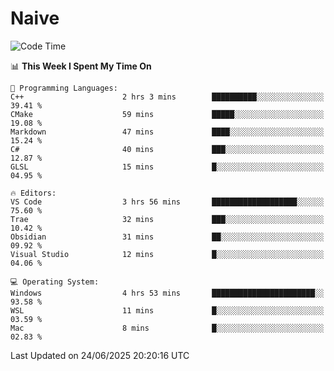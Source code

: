 # Naive
<!-- ## 日拱一卒，功不唐捐 -->
<!-- [![GitHub Streak](https://streak-stats.demolab.com/?user=XiaoXKKK)](https://git.io/streak-stats) -->
<!--START_SECTION:waka-->
![Code Time](http://img.shields.io/badge/Code%20Time-414%20hrs%2015%20mins-blue)

📊 **This Week I Spent My Time On** 

```text
💬 Programming Languages: 
C++                      2 hrs 3 mins        ██████████░░░░░░░░░░░░░░░   39.41 % 
CMake                    59 mins             █████░░░░░░░░░░░░░░░░░░░░   19.08 % 
Markdown                 47 mins             ████░░░░░░░░░░░░░░░░░░░░░   15.24 % 
C#                       40 mins             ███░░░░░░░░░░░░░░░░░░░░░░   12.87 % 
GLSL                     15 mins             █░░░░░░░░░░░░░░░░░░░░░░░░   04.95 % 

🔥 Editors: 
VS Code                  3 hrs 56 mins       ███████████████████░░░░░░   75.60 % 
Trae                     32 mins             ███░░░░░░░░░░░░░░░░░░░░░░   10.42 % 
Obsidian                 31 mins             ██░░░░░░░░░░░░░░░░░░░░░░░   09.92 % 
Visual Studio            12 mins             █░░░░░░░░░░░░░░░░░░░░░░░░   04.06 % 

💻 Operating System: 
Windows                  4 hrs 53 mins       ███████████████████████░░   93.58 % 
WSL                      11 mins             █░░░░░░░░░░░░░░░░░░░░░░░░   03.59 % 
Mac                      8 mins              █░░░░░░░░░░░░░░░░░░░░░░░░   02.83 % 
```


 Last Updated on 24/06/2025 20:20:16 UTC
<!--END_SECTION:waka-->

